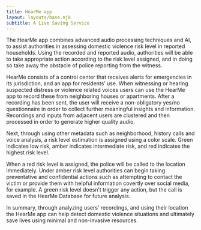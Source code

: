 ```yaml
---
title: HearMe app
layout: layouts/base.njk
subtitle: A Live Saving Service
---
```


The HearMe app combines advanced audio processing techniques and AI, to assist authorities in assessing domestic violence risk level in reported households. Using the recorded and reported audio, authorities will be able to take appropriate action according to the risk level assigned, and in doing so take away the obstacle of police reporting from the witness.

HearMe consists of a control center that receives alerts for emergencies in its jurisdiction, and an app for residents’ use. When witnessing or hearing suspected distress or violence related voices users can use the HearMe app to record these from neighboring houses or apartments. After a recording has been sent, the user will receive a non-obligatory yes/no questionnaire in order to collect further meaningful insights and information. Recordings and inputs from adjacent users are clustered and then processed in order to generate higher quality audio.

Next, through using other metadata such as neighborhood, history calls and voice analysis, a risk level estimation is assigned using a color scale. Green indicates low risk, amber indicates intermediate risk, and red indicates the highest risk level.

When a red risk level is assigned, the police will be called to the location immediately. Under amber risk level authorities can begin taking preventative and confidential actions such as attempting to contact the victim or provide them with helpful information covertly over social media, for example. A green risk level doesn’t trigger any action, but the call is saved in the HearMe Database for future analysis.

In summary, through analyzing users’ recordings, and using their location the HearMe app can help detect domestic violence situations and ultimately save lives using minimal and non-invasive resources.